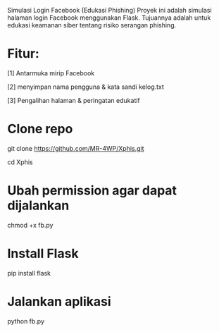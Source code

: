 Simulasi Login Facebook (Edukasi Phishing)
Proyek ini adalah simulasi halaman login Facebook menggunakan Flask. Tujuannya adalah untuk edukasi keamanan siber tentang risiko serangan phishing.

# Fitur:

[1] Antarmuka mirip Facebook

[2] menyimpan nama pengguna & kata sandi kelog.txt

[3] Pengalihan halaman & peringatan edukatif


# Clone repo
git clone https://github.com/MR-4WP/Xphis.git

cd Xphis

# Ubah permission agar dapat dijalankan
chmod +x fb.py

# Install Flask
pip install flask

# Jalankan aplikasi
python fb.py
